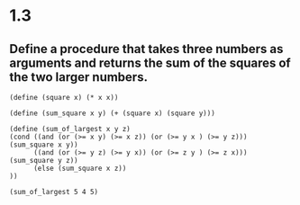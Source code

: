 # 1.3
## Define a procedure that takes three numbers as arguments and returns the sum of the squares of the two larger numbers.

```
(define (square x) (* x x))

(define (sum_square x y) (+ (square x) (square y)))

(define (sum_of_largest x y z) 
(cond ((and (or (>= x y) (>= x z)) (or (>= y x ) (>= y z))) (sum_square x y))
      ((and (or (>= y z) (>= y x)) (or (>= z y ) (>= z x))) (sum_square y z))
      (else (sum_square x z))
))

(sum_of_largest 5 4 5)
```